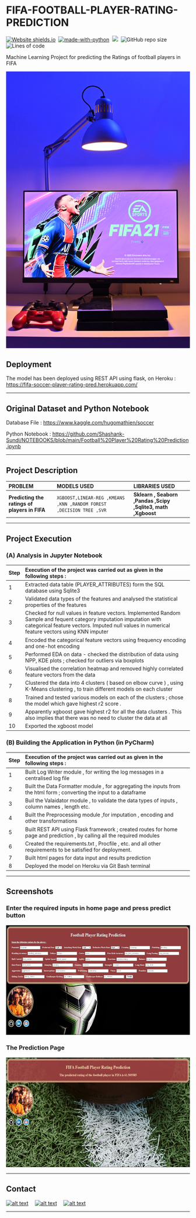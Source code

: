 # FIFA-FOOTBALL-PLAYER-RATING-PREDICTION

[![Website shields.io](https://img.shields.io/website-up-down-green-red/http/shields.io.svg)]( https://fifa-soccer-player-rating-pred.herokuapp.com/)&nbsp;
[![made-with-python](https://img.shields.io/badge/Made%20with-Python-1f425f.svg)](https://www.python.org/)&nbsp;
<img src="https://img.shields.io/badge/Made%20with-Markdown-1f425f.svg">&nbsp;
![GitHub repo size](https://img.shields.io/github/repo-size/Shashank-Sundi/FIFA-FOOTBALL-PLAYER-RATING-PREDICTION)&nbsp;
![Lines of code](https://img.shields.io/tokei/lines/github/Shashank-Sundi/FIFA-FOOTBALL-PLAYER-RATING-PREDICTION?style=flat)

Machine Learning Project for predicting the Ratings of football players in FIFA 


<img src="static\images\guglielmo-basile-ikz8R6LGbK8-unsplash.jpg" alt="FIFA" />

## Deployment

The model has been deployed using REST API using flask, on Heroku : 
 https://fifa-soccer-player-rating-pred.herokuapp.com/

<hr>

  ## Original Dataset and Python Notebook

Database File : https://www.kaggle.com/hugomathien/soccer

Python Notebook : https://github.com/Shashank-Sundi/NOTEBOOKS/blob/main/Football%20Player%20Rating%20Prediction.ipynb

<hr>

## Project Description

| PROBLEM | MODELS USED  |LIBRARIES USED   |
| :-------- | :------- | :------------------------- |
| **Predicting the ratings of players in FIFA**| `XGBOOST,LINEAR-REG ,KMEANS ,KNN ,RANDOM FOREST ,DECISION TREE ,SVR ` | **Sklearn , Seaborn ,Pandas ,Scipy ,Sqlite3, math ,Xgboost** |

<hr>

## Project Execution

### (A) **Analysis in Jupyter Notebook**

| **Step**|**Execution of the project was carried out as given in the following steps :** |
| :--------|:-------- | 
|1|Extracted data table (PLAYER_ATTRIBUTES) form the SQL database using Sqlite3 |
|2| Validated data types of the features and analysed the statistical properties of the features
|3| Checked for null values in feature vectors. Implemented Random Sample and fequent category imputation imputation with categorical feature vectors. Imputed null values in numerical feature vectors using KNN imputer
|4| Encoded the categorical feature vectors using frequency encoding and one-hot encoding
|5| Performed EDA on data - checked the distribution of data using NPP, KDE plots ; checked for outliers via boxplots
|6| Visualised the correlation heatmap and removed highly correlated feature vectors from the data
|7| Clustered the data into 4 clusters ( based on elbow curve ) , using K-Means clustering , to train different models on each cluster 
|8|Trained and tested various models on each of the clusters ; chose the model which gave highest r2 score .
|9| Apparently xgboost gave highest r2 for all the data clusters . This also implies that there was no need to cluster the data at all
|10| Exported the xgboost model


### (B) **Building the Application in Python (in PyCharm)**

| **Step**|**Execution of the project was carried out as given in the following steps :** |
| :--------|:-------- | 
|1| Built Log Writer module , for writing the log messages in a centralised log file
|2| Built the Data Formatter module , for aggregating the inputs from the html form ; converting the input to a dataframe
|3| Buil the Valaidator module , to validate the data types of inputs , column names , length etc.
|4| Built the Preprocessing module ,for imputation , encoding and other transformations
|5| Built REST API using Flask framework ; created routes for home page and prediction , by calling all the required modules 
|6| Created the requirements.txt , Procfile , etc. and all other requirements to be satisfied for deployment.
|7| Built html pages for data input and results prediction
|8| Deployed the model on Heroku via Git Bash terminal

<hr>

## Screenshots

### **Enter the required inputs in home page and press predict button**

<img src="static\images\Homepagee.PNG" alt="FIFA" style="height: 300px; width:700px;"/>

### **The Prediction Page**

<img src="static\images\predpage.PNG" alt="FIFA" style="height: 300px; width:700px;"/>

<hr>
  
## Contact


<a href="https://www.linkedin.com/in/shashank-sundi-4b78561b1"> ![alt text](https://img.shields.io/badge/linkedin-%230077B5.svg?style=for-the-badge&logo=linkedin&logoColor=white)</a>&emsp;
<a href="https://www.instagram.com/shashank_sundi13/">![alt text](https://img.shields.io/badge/Shashank_Sundi-%23E4405F.svg?style=for-the-badge&logo=Instagram&logoColor=white)</a>&emsp;
<a href="mailto:sundi.sn@gmail.com">![alt text](https://img.shields.io/badge/Gmail-D14836?style=for-the-badge&logo=gmail&logoColor=white)</a>

<hr>
